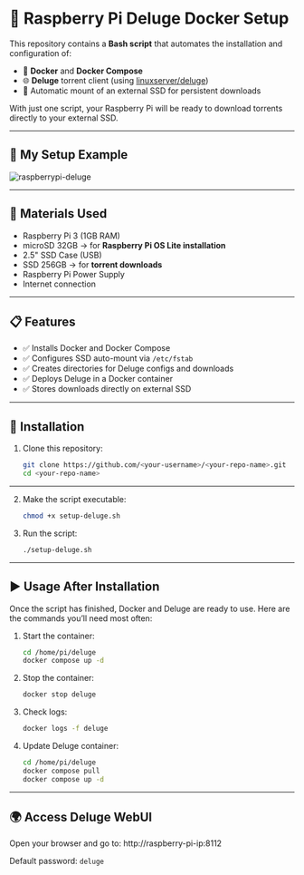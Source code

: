 # 🚀 Raspberry Pi Deluge Docker Setup

This repository contains a **Bash script** that automates the installation and configuration of:

- 🐳 **Docker** and **Docker Compose**  
- 🌐 **Deluge** torrent client (using [linuxserver/deluge](https://hub.docker.com/r/linuxserver/deluge))  
- 💾 Automatic mount of an external SSD for persistent downloads  

With just one script, your Raspberry Pi will be ready to download torrents directly to your external SSD.  

---


## 📸 My Setup Example

![raspberrypi-deluge](https://github.com/user-attachments/assets/c40c1ba4-cc45-4be2-91b6-e89f496755bb)

---

## 🛒 Materials Used

- Raspberry Pi 3 (1GB RAM)  
- microSD 32GB → for **Raspberry Pi OS Lite installation**  
- 2.5" SSD Case (USB)  
- SSD 256GB → for **torrent downloads**  
- Raspberry Pi Power Supply  
- Internet connection  

---

## 📋 Features

- ✅ Installs Docker and Docker Compose  
- ✅ Configures SSD auto-mount via `/etc/fstab`  
- ✅ Creates directories for Deluge configs and downloads  
- ✅ Deploys Deluge in a Docker container  
- ✅ Stores downloads directly on external SSD  

---

## 🔧 Installation

1. Clone this repository:  
   ```bash
   git clone https://github.com/<your-username>/<your-repo-name>.git
   cd <your-repo-name>

---

2. Make the script executable:
   ```bash
   chmod +x setup-deluge.sh

3. Run the script:
   ```bash
   ./setup-deluge.sh
   
---

## ▶️ Usage After Installation

Once the script has finished, Docker and Deluge are ready to use.
Here are the commands you’ll need most often:

1. Start the container:
   ```bash
   cd /home/pi/deluge
   docker compose up -d

2. Stop the container:
   ```bash
   docker stop deluge

3. Check logs:
   ```bash
   docker logs -f deluge

4. Update Deluge container:
   ```bash
   cd /home/pi/deluge
   docker compose pull
   docker compose up -d

---

## 🌍 Access Deluge WebUI

Open your browser and go to: http://raspberry-pi-ip:8112

Default password: `deluge`

